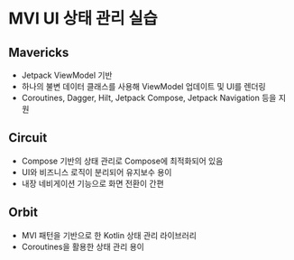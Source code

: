 # MVI UI 상태 관리 실습

## Mavericks
 - Jetpack ViewModel 기반
 - 하나의 불변 데이터 클래스를 사용해 ViewModel 업데이트 및 UI를 렌더링
 - Coroutines, Dagger, Hilt, Jetpack Compose, Jetpack Navigation 등을 지원

## Circuit
 - Compose 기반의 상태 관리로 Compose에 최적화되어 있음
 - UI와 비즈니스 로직이 분리되어 유지보수 용이
 - 내장 네비게이션 기능으로 화면 전환이 간편

## Orbit
 - MVI 패턴을 기반으로 한 Kotlin 상태 관리 라이브러리
 - Coroutines을 활용한 상태 관리 용이

